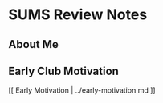 # SUMS Review Notes

## About Me


## Early Club Motivation

[[ Early Motivation | ../early-motivation.md ]]
